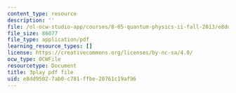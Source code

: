 ```yaml
---
content_type: resource
description: ''
file: /ol-ocw-studio-app/courses/8-05-quantum-physics-ii-fall-2013/e8dd95027ab0c781ffbe20761c19af96_7Nrymx1ULis.pdf
file_size: 86077
file_type: application/pdf
learning_resource_types: []
license: https://creativecommons.org/licenses/by-nc-sa/4.0/
ocw_type: OCWFile
resourcetype: Document
title: 3play pdf file
uid: e8dd9502-7ab0-c781-ffbe-20761c19af96
---
```

